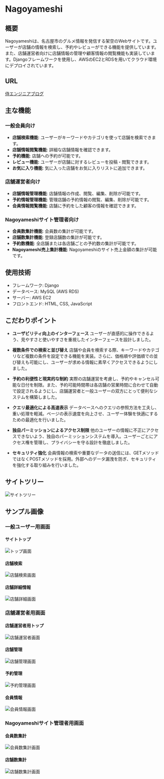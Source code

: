 # Nagoyameshi
## 概要
Nagoyameshiは、名古屋市のグルメ情報を発信する架空のWebサイトです。ユーザーが店舗の情報を検索し、予約やレビューができる機能を提供しています。また、店舗運営者向けに店舗情報の管理や顧客情報の閲覧機能も実装しています。Djangoフレームワークを使用し、AWSのEC2とRDSを用いてクラウド環境にデプロイされています。

## URL
[侍エンジニアブログ](https://www.sejuku.net/blog/)

## 主な機能
### 一般会員向け
- **店舗検索機能**: ユーザーがキーワードやカテゴリを使って店舗を検索できます。
- **店舗情報閲覧機能**: 詳細な店舗情報を確認できます。
- **予約機能**: 店舗への予約が可能です。
- **レビュー機能**: ユーザーが店舗に対するレビューを投稿・閲覧できます。
- **お気に入り機能**: 気に入った店舗をお気に入りリストに追加できます。
### 店舗運営者向け
- **店舗情報管理機能**: 店舗情報の作成、閲覧、編集、削除が可能です。
- **予約情報管理機能**: 管理店舗の予約情報の閲覧、編集、削除が可能です。
- **会員情報閲覧機能**: 店舗に予約をした顧客の情報を確認できます。
### Nagoyameshiサイト管理者向け
- **会員数集計機能**: 会員数の集計が可能です。
- **店舗数集計機能**: 登録店舗数の集計が可能です。
- **予約数機能**: 全店舗または各店舗ごとの予約数の集計が可能です。
- **Nagoyameshi売上集計機能**: Nagoyameshiのサイト売上金額の集計が可能です。

## 使用技術
- フレームワーク: Django
- データベース: MySQL (AWS RDS)
- サーバー: AWS EC2
- フロントエンド: HTML, CSS, JavaScript

## こだわりポイント
- **ユーザビリティ向上のインターフェース**
ユーザーが直感的に操作できるよう、見やすさと使いやすさを重視したインターフェースを設計しました。

- **複数条件での検索と並び替え**
店舗や会員を検索する際、キーワードやカテゴリなど複数の条件を設定できる機能を実装。さらに、価格順や評価順での並び替えも可能にし、ユーザーが求める情報に素早くアクセスできるようにしました。

- **予約の利便性と現実的な制約**
実際の店舗運営を考慮し、予約やキャンセル可能な日付を制限。また、予約可能時間帯は各店舗の営業時間に合わせて自動で設定されるようにし、店舗運営者と一般ユーザーの双方にとって便利なシステムを構築しました。

- **クエリ最適化による高速表示**
データベースへのクエリの参照方法を工夫し、重い処理を軽減。ページの表示速度を向上させ、ユーザー体験を快適にするための最適化を行いました。

- **独自パーミッションによるアクセス制限**
他のユーザーの情報に不正にアクセスできないよう、独自のパーミッションシステムを導入。ユーザーごとにアクセス権を管理し、プライバシーを守る設計を徹底しました。

- **セキュリティ強化**
会員情報の検索や重要なデータの送信には、GETメソッドではなくPOSTメソッドを採用。外部へのデータ漏洩を防ぎ、セキュリティを強化する取り組みを行いました。

## サイトツリー
![サイトツリー](image/nagoyameshi_tree.png)

## サンプル画像
### 一般ユーザー用画面
#### サイトトップ
![トップ画面](image/nagoyameshi_top.png)



#### 店舗検索
![店舗検索画面](image/nagoyameshi_category.png)



#### 店舗詳細情報
![店舗詳細画面](image/nagoyameshi_detail.png)



### 店舗運営者用画面
#### 店舗運営者用トップ
![店舗運営者画面](image/nagoyameshi_management.png)



#### 店舗管理
![店舗管理画面](image/nagoyameshi_management_restaurant.png)



#### 予約管理
![予約管理画面](image/nagoyameshi_management_reservation.png)



#### 会員情報
![会員情報画面](image/nagoyameshi_management_user.png)



### Nagoyameshiサイト管理者用画面
#### 会員数集計
![会員数集計画面](image/nagoyameshi.administration_user.png)



#### 店舗数集計
![店舗数集計画面](image/nagoyameshi.administration_restaurant.png)

